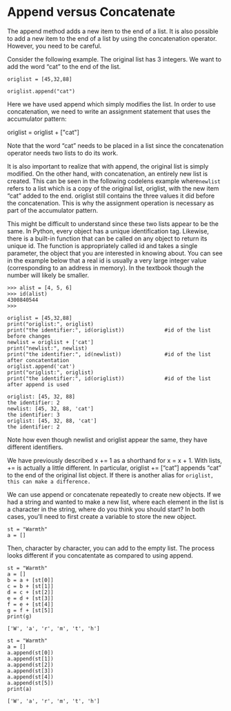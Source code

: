 # Append versus Concatenate

The append method adds a new item to the end of a list. It is also possible to add a new item to the end of a list by using the concatenation operator. However, you need to be careful.

Consider the following example. The original list has 3 integers. We want to add the word “cat” to the end of the list.

```
origlist = [45,32,88]

origlist.append("cat")
```
Here we have used append which simply modifies the list. In order to use concatenation, we need to write an assignment statement that uses the accumulator pattern:

origlist = origlist + ["cat"]

Note that the word “cat” needs to be placed in a list since the concatenation operator needs two lists to do its work.

It is also important to realize that with append, the original list is simply modified. On the other hand, with concatenation, an entirely new list is created. This can be seen in the following codelens example where``newlist`` refers to a list which is a copy of the original list, origlist, with the new item “cat” added to the end. origlist still contains the three values it did before the concatenation. This is why the assignment operation is necessary as part of the accumulator pattern.

This might be difficult to understand since these two lists appear to be the same. In Python, every object has a unique identification tag. Likewise, there is a built-in function that can be called on any object to return its unique id. The function is appropriately called id and takes a single parameter, the object that you are interested in knowing about. You can see in the example below that a real id is usually a very large integer value (corresponding to an address in memory). In the textbook though the number will likely be smaller.
```
>>> alist = [4, 5, 6]
>>> id(alist)
4300840544
>>>
```
```
origlist = [45,32,88]
print("origlist:", origlist)
print("the identifier:", id(origlist))             #id of the list before changes
newlist = origlist + ['cat']
print("newlist:", newlist)
print("the identifier:", id(newlist))              #id of the list after concatentation
origlist.append('cat')
print("origlist:", origlist)
print("the identifier:", id(origlist))             #id of the list after append is used

origlist: [45, 32, 88]
the identifier: 2
newlist: [45, 32, 88, 'cat']
the identifier: 3
origlist: [45, 32, 88, 'cat']
the identifier: 2
```

Note how even though newlist and origlist appear the same, they have different identifiers.

We have previously described x += 1 as a shorthand for x = x + 1. With lists, += is actually a little different. In particular, origlist += [“cat”] appends “cat” to the end of the original list object. If there is another alias for `origlist, this can make a difference.`

We can use append or concatenate repeatedly to create new objects. If we had a string and wanted to make a new list, where each element in the list is a character in the string, where do you think you should start? In both cases, you’ll need to first create a variable to store the new object.
```
st = "Warmth"
a = []
```
Then, character by character, you can add to the empty list. The process looks different if you concatentate as compared to using append.
```
st = "Warmth"
a = []
b = a + [st[0]]
c = b + [st[1]]
d = c + [st[2]]
e = d + [st[3]]
f = e + [st[4]]
g = f + [st[5]]
print(g)

['W', 'a', 'r', 'm', 't', 'h']
```
```
st = "Warmth"
a = []
a.append(st[0])
a.append(st[1])
a.append(st[2])
a.append(st[3])
a.append(st[4])
a.append(st[5])
print(a)

['W', 'a', 'r', 'm', 't', 'h']
```

